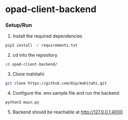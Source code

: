 # opad-client-backend

### Setup/Run

1. Install the required dependencies
```bash
pip3 install -r requirements.txt
```

2. cd into the repository.
```bash
cd opad-client-backend/
```

3. Clone mahitahi:
```bash
git clone https://github.com/0ip/mahitahi.git
```

4. Configure the .env.sample file and run the backend
```bash
python3 main.py
```

5. Backend should be reachable at http://127.0.0.1:4000
